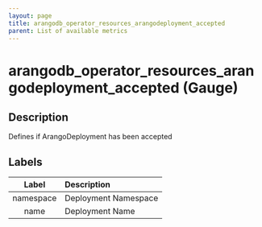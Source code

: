 ```yaml
---
layout: page
title: arangodb_operator_resources_arangodeployment_accepted
parent: List of available metrics
---
```


# arangodb_operator_resources_arangodeployment_accepted (Gauge)

## Description

Defines if ArangoDeployment has been accepted

## Labels

| Label | Description |
|:---:|:--- |
| namespace | Deployment Namespace |
| name | Deployment Name |
